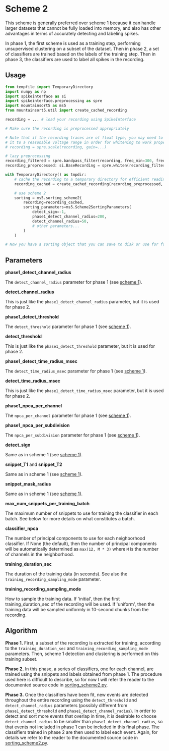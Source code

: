 # Scheme 2

This scheme is generally preferred over scheme 1 because it can handle larger datasets that cannot be fully loaded into memory, and also has other advantages in terms of accurately detecting and labeling spikes.

In phase 1, the first scheme is used as a training step, performing unsupervised clustering on a subset of the dataset. Then in phase 2, a set of classifiers are trained based on the labels of the training step. Then in phase 3, the classifiers are used to label all spikes in the recording.

## Usage

```python
from tempfile import TemporaryDirectory
import numpy as np
import spikeinterface as si
import spikeinterface.preprocessing as spre
import mountainsort5 as ms5
from mountainsort5.util import create_cached_recording

recording = ... # load your recording using SpikeInterface

# Make sure the recording is preprocessed appropriately

# Note that if the recording traces are of float type, you may need to scale
# it to a reasonable voltage range in order for whitening to work properly
# recording = spre.scale(recording, gain=...)

# lazy preprocessing
recording_filtered = spre.bandpass_filter(recording, freq_min=300, freq_max=6000, dtype=np.float32)
recording_preprocessed: si.BaseRecording = spre.whiten(recording_filtered)

with TemporaryDirectory() as tmpdir:
    # cache the recording to a temporary directory for efficient reading
    recording_cached = create_cached_recording(recording_preprocessed, folder=tmpdir)

    # use scheme 2
    sorting = ms5.sorting_scheme2(
        recording=recording_cached,
        sorting_parameters=ms5.Scheme2SortingParameters(
            detect_sign=-1,
            phase1_detect_channel_radius=200,
            detect_channel_radius=50,
            # other parameters...
        )
    )

# Now you have a sorting object that you can save to disk or use for further analysis
```

## Parameters

**phase1_detect_channel_radius**

The `detect_channel_radius` parameter for phase 1 (see [scheme 1](./scheme1.md)).

**detect_channel_radius**

This is just like the `phase1_detect_channel_radius` parameter, but it is used for phase 2.

**phase1_detect_threshold**

The `detect_threshold` parameter for phase 1 (see [scheme 1](./scheme1.md)).

**detect_threshold**

This is just like the `phase1_detect_threshold` parameter, but it is used for phase 2.

**phase1_detect_time_radius_msec**

The `detect_time_radius_msec` parameter for phase 1 (see [scheme 1](./scheme1.md)).

**detect_time_radius_msec**

This is just like the `phase1_detect_time_radius_msec` parameter, but it is used for phase 2.

**phase1_npca_per_channel**

The `npca_per_channel` parameter for phase 1 (see [scheme 1](./scheme1.md)).

**phase1_npca_per_subdivision**

The `npca_per_subdivision` parameter for phase 1 (see [scheme 1](./scheme1.md)).

**detect_sign**

Same as in scheme 1 (see [scheme 1](./scheme1.md)).

**snippet_T1** and **snippet_T2**

Same as in scheme 1 (see [scheme 1](./scheme1.md)).

**snippet_mask_radius**

Same as in scheme 1 (see [scheme 1](./scheme1.md)).

**max_num_snippets_per_training_batch**

The maximum number of snippets to use for training the classifier in each batch. See below for more details on what constitutes a batch.

**classifier_npca**

The number of principal components to use for each neighborhood classifier. If None (the default), then the number of principal components will be automatically determined as `max(12, M * 3)` where `M` is the number of channels in the neighborhood.

**training_duration_sec**

The duration of the training data (in seconds). See also the `training_recording_sampling_mode` parameter.

**training_recording_sampling_mode**

How to sample the training data. If 'initial', then the first training_duration_sec of the recording will be used. If 'uniform', then the training data will be sampled uniformly in 10-second chunks from the recording.

## Algorithm

**Phase 1.** First, a subset of the recording is extracted for training, according to the `training_duration_sec` and `training_recording_sampling_mode` parameters. Then, scheme 1 detection and clustering is performed on this training subset.

**Phase 2.** In this phase, a series of classifiers, one for each channel, are trained using the snippets and labels obtained from phase 1. The procedure used here is difficult to describe, so for now I will refer the reader to the documented source code in [sorting_scheme2.py](../mountainsort5/schemes/sorting_scheme2.py).

**Phase 3.** Once the classifiers have been fit, new events are detected throughout the entire recording using the `detect_threshold` and `detect_channel_radius` parameters (possibly different from `phase1_detect_threshold` and `phase1_detect_channel_radius`). In order to detect and sort more events that overlap in time, it is desirable to choose `detect_channel_radius` to be smaller than `phase1_detect_channel_radius`, so that events not included in phase 1 can be included in this final phase. The classifiers trained in phase 2 are then used to label each event. Again, for details we refer to the reader to the documented source code in [sorting_scheme2.py](../mountainsort5/schemes/sorting_scheme2.py).



